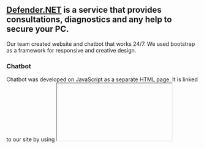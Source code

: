 ## <a href="https://yaroslavchelentano.github.io/Defender.Net/Defender.Net-Site/index.html">Defender.NET</a> is a service that provides consultations, diagnostics and any help to secure your PC. 
Our team created website and chatbot that works 24/7. We used bootstrap as a framework for responsive and creative design. 

### Chatbot
Chatbot was developed on JavaScript as a separate HTML page. It is linked to our site by using <iframe> HTML-tag. 

### DevSec services
- Diagnostic - free
- Virus removal - UAH 150
- Remove ads in the browser - 50 UAH
- Recovery of deleted data - UAH 200
- Removal of unknown programs - UAH 100

![alt text](https://github.com/YaroslavChelentano/Defender.Net/blob/main/Defender.Net-Site/assets/img/background_main.gif)
